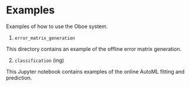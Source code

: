 # Examples
Examples of how to use the Oboe system.

1. `error_matrix_generation`

This directory contains an example of the offline error matrix generation.

2. `classification` (ing)

This Jupyter notebook contains examples of the online AutoML fitting and prediction.
